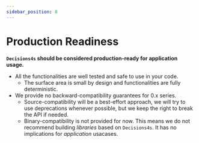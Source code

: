 ```yaml
---
sidebar_position: 8
---
```


# Production Readiness

**`Decisions4s` should be considered production-ready for application usage.**

* All the functionalities are well tested and safe to use in your code.
  * The surface area is small by design and functionalities are fully deterministic.
* We provide no backward-compatibility guarantees for 0.x series.
    * Source-compatibility will be a best-effort approach, we will try to use deprecations whenever possible, but we
      keep the right to break the API if needed.
    * Binary-compatibility is not provided for now. This means we do not recommend building _libraries_ based
      on `Decisions4s`. It has no implications for _application_ usacases.
